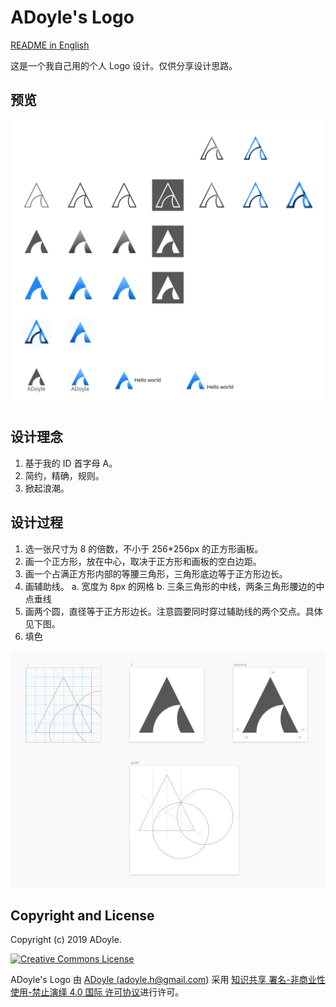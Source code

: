 # ADoyle's Logo

[README in English](./README.en.md)

这是一个我自己用的个人 Logo 设计。仅供分享设计思路。

## 预览

![images/preview.svg](./images/preview.svg)

## 设计理念

1. 基于我的 ID 首字母 A。
2. 简约，精确，规则。
3. 掀起浪潮。

## 设计过程

1. 选一张尺寸为 8 的倍数，不小于 256*256px 的正方形画板。
2. 画一个正方形，放在中心，取决于正方形和画板的空白边距。
3. 画一个占满正方形内部的等腰三角形，三角形底边等于正方形边长。
4. 画辅助线。
    a. 宽度为 8px 的网格
    b. 三条三角形的中线，两条三角形腰边的中点垂线
5. 画两个圆，直径等于正方形边长。注意圆要同时穿过辅助线的两个交点。具体见下图。
6. 填色

![images/design.png](./images/design.png)

## Copyright and License

Copyright (c) 2019 ADoyle.

<a rel="license" href="http://creativecommons.org/licenses/by-nc-nd/4.0/">
    <img alt="Creative Commons License" style="border-width:0" src="https://i.creativecommons.org/l/by-nc-nd/4.0/88x31.png" />
</a>

<span xmlns:dct="http://purl.org/dc/terms/" href="http://purl.org/dc/dcmitype/StillImage" property="dct:title" rel="dct:type">ADoyle's Logo</span> 由 <a xmlns:cc="http://creativecommons.org/ns#" href="https://github.com/adoyle-h/my-logo" property="cc:attributionName" rel="cc:attributionURL">ADoyle (adoyle.h@gmail.com)</a> 采用 <a rel="license" href="http://creativecommons.org/licenses/by-nc-nd/4.0/">知识共享 署名-非商业性使用-禁止演绎 4.0 国际 许可协议</a>进行许可。

<!-- Links -->

